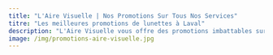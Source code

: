 ```yaml
---
title: "L'Aire Visuelle | Nos Promotions Sur Tous Nos Services"
titre: "Les meilleures promotions de lunettes à Laval"
description: "L'Aire Visuelle vous offre des promotions imbattables sur tous produits de la vue."
image: /img/promotions-aire-visuelle.jpg
---
```

